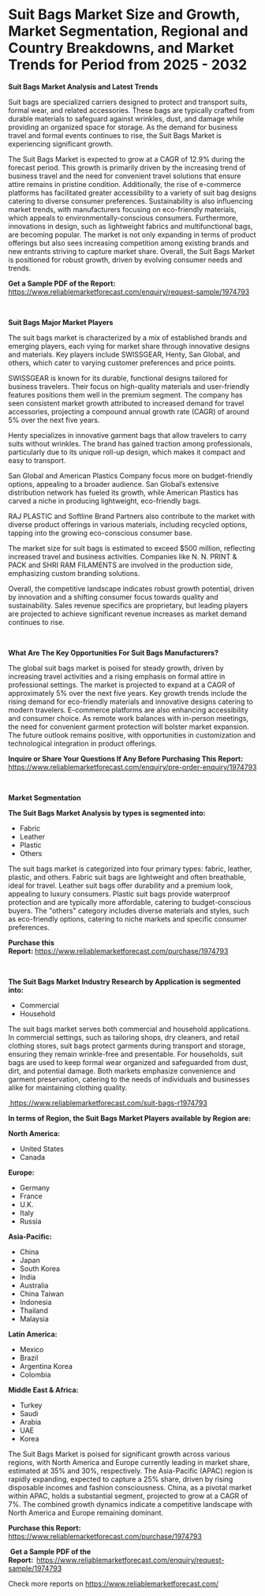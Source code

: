 <p><h1>Suit Bags Market Size and Growth, Market Segmentation, Regional and Country Breakdowns, and Market Trends for Period from 2025 -  2032</h1></p><p><strong>Suit Bags Market Analysis and Latest Trends</strong></p>
<p><p>Suit bags are specialized carriers designed to protect and transport suits, formal wear, and related accessories. These bags are typically crafted from durable materials to safeguard against wrinkles, dust, and damage while providing an organized space for storage. As the demand for business travel and formal events continues to rise, the Suit Bags Market is experiencing significant growth.</p><p>The Suit Bags Market is expected to grow at a CAGR of 12.9% during the forecast period. This growth is primarily driven by the increasing trend of business travel and the need for convenient travel solutions that ensure attire remains in pristine condition. Additionally, the rise of e-commerce platforms has facilitated greater accessibility to a variety of suit bag designs catering to diverse consumer preferences. Sustainability is also influencing market trends, with manufacturers focusing on eco-friendly materials, which appeals to environmentally-conscious consumers. Furthermore, innovations in design, such as lightweight fabrics and multifunctional bags, are becoming popular. The market is not only expanding in terms of product offerings but also sees increasing competition among existing brands and new entrants striving to capture market share. Overall, the Suit Bags Market is positioned for robust growth, driven by evolving consumer needs and trends.</p></p>
<p><strong>Get a Sample PDF of the Report:&nbsp;</strong> <a href="https://www.reliablemarketforecast.com/enquiry/request-sample/1974793?utm_campaign=2393&utm_medium=2&utm_source=Github&utm_content=ia&utm_term=05042025&utm_id=suit-bags">https://www.reliablemarketforecast.com/enquiry/request-sample/1974793</a></p>
<p>&nbsp;</p>
<p><strong>Suit Bags Major Market Players</strong></p>
<p><p>The suit bags market is characterized by a mix of established brands and emerging players, each vying for market share through innovative designs and materials. Key players include SWISSGEAR, Henty, San Global, and others, which cater to varying customer preferences and price points.</p><p>SWISSGEAR is known for its durable, functional designs tailored for business travelers. Their focus on high-quality materials and user-friendly features positions them well in the premium segment. The company has seen consistent market growth attributed to increased demand for travel accessories, projecting a compound annual growth rate (CAGR) of around 5% over the next five years.</p><p>Henty specializes in innovative garment bags that allow travelers to carry suits without wrinkles. The brand has gained traction among professionals, particularly due to its unique roll-up design, which makes it compact and easy to transport.</p><p>San Global and American Plastics Company focus more on budget-friendly options, appealing to a broader audience. San Global’s extensive distribution network has fueled its growth, while American Plastics has carved a niche in producing lightweight, eco-friendly bags.</p><p>RAJ PLASTIC and Softline Brand Partners also contribute to the market with diverse product offerings in various materials, including recycled options, tapping into the growing eco-conscious consumer base.</p><p>The market size for suit bags is estimated to exceed $500 million, reflecting increased travel and business activities. Companies like N. N. PRINT & PACK and SHRI RAM FILAMENTS are involved in the production side, emphasizing custom branding solutions.</p><p>Overall, the competitive landscape indicates robust growth potential, driven by innovation and a shifting consumer focus towards quality and sustainability. Sales revenue specifics are proprietary, but leading players are projected to achieve significant revenue increases as market demand continues to rise.</p></p>
<p>&nbsp;</p>
<p><strong>What Are The Key Opportunities For Suit Bags Manufacturers?</strong></p>
<p><p>The global suit bags market is poised for steady growth, driven by increasing travel activities and a rising emphasis on formal attire in professional settings. The market is projected to expand at a CAGR of approximately 5% over the next five years. Key growth trends include the rising demand for eco-friendly materials and innovative designs catering to modern travelers. E-commerce platforms are also enhancing accessibility and consumer choice. As remote work balances with in-person meetings, the need for convenient garment protection will bolster market expansion. The future outlook remains positive, with opportunities in customization and technological integration in product offerings.</p></p>
<p><strong>Inquire or Share Your Questions If Any Before Purchasing This Report:</strong> <a href="https://www.reliablemarketforecast.com/enquiry/pre-order-enquiry/1974793?utm_campaign=2393&utm_medium=2&utm_source=Github&utm_content=ia&utm_term=05042025&utm_id=suit-bags">https://www.reliablemarketforecast.com/enquiry/pre-order-enquiry/1974793</a></p>
<p>&nbsp;</p>
<p><strong>Market Segmentation</strong></p>
<p><strong>The Suit Bags Market Analysis by types is segmented into:</strong></p>
<p><ul><li>Fabric</li><li>Leather</li><li>Plastic</li><li>Others</li></ul></p>
<p><p>The suit bags market is categorized into four primary types: fabric, leather, plastic, and others. Fabric suit bags are lightweight and often breathable, ideal for travel. Leather suit bags offer durability and a premium look, appealing to luxury consumers. Plastic suit bags provide waterproof protection and are typically more affordable, catering to budget-conscious buyers. The "others" category includes diverse materials and styles, such as eco-friendly options, catering to niche markets and specific consumer preferences.</p></p>
<p><strong>Purchase this Report:&nbsp;</strong><a href="https://www.reliablemarketforecast.com/purchase/1974793?utm_campaign=2393&utm_medium=2&utm_source=Github&utm_content=ia&utm_term=05042025&utm_id=suit-bags">https://www.reliablemarketforecast.com/purchase/1974793</a></p>
<p>&nbsp;</p>
<p><strong>The Suit Bags Market Industry Research by Application is segmented into:</strong></p>
<p><ul><li>Commercial</li><li>Household</li></ul></p>
<p><p>The suit bags market serves both commercial and household applications. In commercial settings, such as tailoring shops, dry cleaners, and retail clothing stores, suit bags protect garments during transport and storage, ensuring they remain wrinkle-free and presentable. For households, suit bags are used to keep formal wear organized and safeguarded from dust, dirt, and potential damage. Both markets emphasize convenience and garment preservation, catering to the needs of individuals and businesses alike for maintaining clothing quality.</p></p>
<p><a href="https://www.reliablemarketforecast.com/suit-bags-r1974793?utm_campaign=2393&utm_medium=2&utm_source=Github&utm_content=ia&utm_term=05042025&utm_id=suit-bags">&nbsp;https://www.reliablemarketforecast.com/suit-bags-r1974793</a></p>
<p><strong>In terms of Region, the Suit Bags Market Players available by Region are:</strong></p>
<p>
    <p> <strong> North America: </strong>
        <ul>
            <li>United States</li>
            <li>Canada</li>
        </ul>
        </p> 
    <p> <strong> Europe: </strong>
        <ul>
            <li>Germany</li>
            <li>France</li>
            <li>U.K.</li>
            <li>Italy</li>
            <li>Russia</li>
        </ul>
        </p> 
    <p> <strong> Asia-Pacific: </strong>
        <ul>
            <li>China</li>
            <li>Japan</li>
            <li>South Korea</li>
            <li>India</li>
            <li>Australia</li>
            <li>China Taiwan</li>
            <li>Indonesia</li>
            <li>Thailand</li>
            <li>Malaysia</li>
        </ul>
        </p> 
    <p> <strong> Latin America: </strong>
        <ul>
            <li>Mexico</li>
            <li>Brazil</li>
            <li>Argentina Korea</li>
            <li>Colombia</li>
        </ul>
        </p> 
    <p> <strong> Middle East & Africa: </strong>
        <ul>
            <li>Turkey</li>
            <li>Saudi</li>
            <li>Arabia</li>
            <li>UAE</li>
            <li>Korea</li>
        </ul>
    </p>
    </p>
<p><p>The Suit Bags Market is poised for significant growth across various regions, with North America and Europe currently leading in market share, estimated at 35% and 30%, respectively. The Asia-Pacific (APAC) region is rapidly expanding, expected to capture a 25% share, driven by rising disposable incomes and fashion consciousness. China, as a pivotal market within APAC, holds a substantial segment, projected to grow at a CAGR of 7%. The combined growth dynamics indicate a competitive landscape with North America and Europe remaining dominant.</p></p>
<p><strong>Purchase this Report: </strong><a href="https://www.reliablemarketforecast.com/purchase/1974793?utm_campaign=2393&utm_medium=2&utm_source=Github&utm_content=ia&utm_term=05042025&utm_id=suit-bags">https://www.reliablemarketforecast.com/purchase/1974793</a></p>
<p>&nbsp;<strong>Get a Sample PDF of the Report:&nbsp;&nbsp;</strong><a href="https://www.reliablemarketforecast.com/enquiry/request-sample/1974793?utm_campaign=2393&utm_medium=2&utm_source=Github&utm_content=ia&utm_term=05042025&utm_id=suit-bags">https://www.reliablemarketforecast.com/enquiry/request-sample/1974793</a></p>
<p><strong></strong></p>
<p>Check more reports on <a href="https://www.reliablemarketforecast.com/?utm_campaign=2393&utm_medium=2&utm_source=Github&utm_content=ia&utm_term=05042025&utm_id=suit-bags">https://www.reliablemarketforecast.com/</a></p>